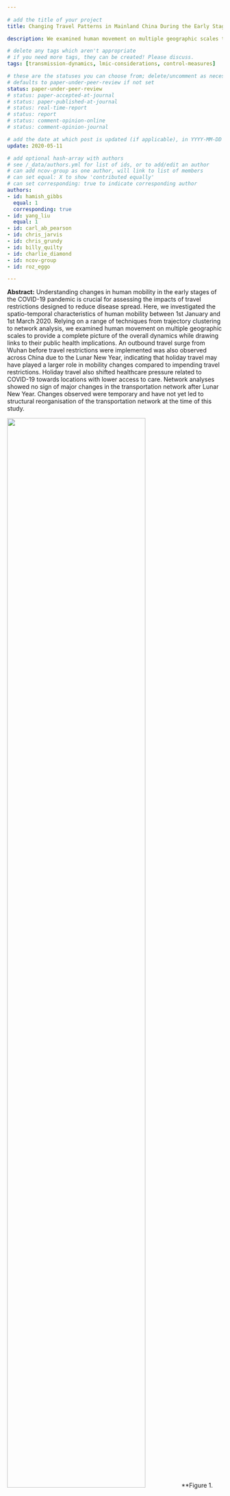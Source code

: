 ```yaml
---
  
# add the title of your project
title: Changing Travel Patterns in Mainland China During the Early Stages of the COVID-2019 Pandemic

description: We examined human movement on multiple geographic scales to provide a complete picture of the overall dynamics while drawing links to their public health implications.

# delete any tags which aren't appropriate
# if you need more tags, they can be created! Please discuss.
tags: [transmission-dynamics, lmic-considerations, control-measures] 

# these are the statuses you can choose from; delete/uncomment as necessary
# defaults to paper-under-peer-review if not set
status: paper-under-peer-review
# status: paper-accepted-at-journal
# status: paper-published-at-journal
# status: real-time-report
# status: report
# status: comment-opinion-online
# status: comment-opinion-journal

# add the date at which post is updated (if applicable), in YYYY-MM-DD
update: 2020-05-11

# add optional hash-array with authors
# see /_data/authors.yml for list of ids, or to add/edit an author
# can add ncov-group as one author, will link to list of members
# can set equal: X to show 'contributed equally'
# can set corresponding: true to indicate corresponding author
authors:
- id: hamish_gibbs
  equal: 1
  corresponding: true
- id: yang_liu
  equal: 1
- id: carl_ab_pearson
- id: chris_jarvis
- id: chris_grundy
- id: billy_quilty
- id: charlie_diamond
- id: ncov-group
- id: roz_eggo

---
```

**Abstract:** Understanding changes in human mobility in the early stages of the COVID-19 pandemic is crucial for assessing the impacts of travel restrictions designed to reduce disease spread. Here, we investigated the spatio-temporal characteristics of human mobility between 1st January and 1st March 2020. Relying on a range of techniques from trajectory clustering to network analysis, we examined human movement on multiple geographic scales to provide a complete picture of the overall dynamics while drawing links to their public health implications. An outbound travel surge from Wuhan before travel restrictions were implemented was also observed across China due to the Lunar New Year, indicating that holiday travel may have played a larger role in mobility changes compared to impending travel restrictions. Holiday travel also shifted healthcare pressure related to COVID-19 towards locations with lower access to care. Network analyses showed no sign of major changes in the transportation network after Lunar New Year. Changes observed were temporary and have not yet led to structural reorganisation of the transportation network at the time of this study.

<img src="figures/pandemic_travel_china_fig1.png" width="80%"/>
**Figure 1. Travel patterns between Wuhan and its neighbors.** The identified patterns of outbound travel from Wuhan: a), the daily outbound travel from Wuhan in 2019 and 2020; b), relative timing of first case detection stratified by clusters of similar trajectories, using Cluster A as the baseline. The distribution shows the mean effect size adjusted for surveillance intensity; c), distribution of resident population sizes of individual prefectures (points); d), map of prefectures and province-level cities showing the spatial distribution of trajectory clusters; e), outbound travel trends from Wuhan to the most connected prefectures in China, stratified by clusters of similar trajectories. The trajectories have been normalised by the total flow of each, to allow comparison of the profile. The pie charts show the total flux out of Wuhan prefecture by destinations in each cluster.

<img src="figures/pandemic_travel_china_fig3.png" width="80%"/>
**Figure 3. Human mobility, healthcare services availability, and COVID-19 related healthcare pressure.** A), The changes in traveller volume before (blue) and after (red) LNY. Net change is defined as inbound migration index minus outbound migration index. Thus, a negative change indicates more travellers leave than arrive while a positive value indicates more travellers arrive than leave. Solid line indicates the median level of healthcare access. B), The changes in the healthcare pressure (log10 scale) related to COVID-19 each week in low and high healthcare access prefectures. Healthcare access is measured by the number of hospitals per 100,000 residents. Healthcare pressure is measured by confirmed COVID-19 cases divided by healthcare access. Darker shade represents weeks when low healthcare access settings experienced significantly higher pressure than high healthcare access settings; lighter shade represents when differences are not significant based on Mann-Whitney U test. 

This [pre-print](reports/pandemic_travel_china_Manuscript.pdf) and [supplemental materials](reports/pandemic_travel_china_Supplement.pdf) are being submitted to medrxiv and the links will be updated after screening.
